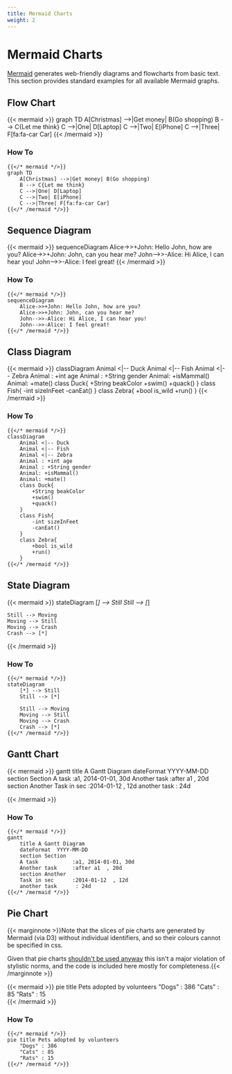 ```yaml
---
title: Mermaid Charts
weight: 2
---
```



# Mermaid Charts

[Mermaid](https://mermaidjs.github.io/) generates web-friendly diagrams and flowcharts from basic text. This section provides standard examples for all available Mermaid graphs.


## Flow Chart

{{< mermaid >}}
graph TD
    A[Christmas] -->|Get money| B(Go shopping)
    B --> C{Let me think}
    C -->|One| D[Laptop]
    C -->|Two| E[iPhone]
    C -->|Three| F[fa:fa-car Car]
{{< /mermaid >}}


### How To

```tpl
{{</* mermaid */>}}
graph TD
    A[Christmas] -->|Get money| B(Go shopping)
    B --> C{Let me think}
    C -->|One| D[Laptop]
    C -->|Two| E[iPhone]
    C -->|Three| F[fa:fa-car Car]
{{</* /mermaid */>}}
```


## Sequence Diagram

{{< mermaid >}}
sequenceDiagram
    Alice->>+John: Hello John, how are you?
    Alice->>+John: John, can you hear me?
    John-->>-Alice: Hi Alice, I can hear you!
    John-->>-Alice: I feel great!
{{< /mermaid >}}


### How To

```tpl
{{</* mermaid */>}}
sequenceDiagram
    Alice->>+John: Hello John, how are you?
    Alice->>+John: John, can you hear me?
    John-->>-Alice: Hi Alice, I can hear you!
    John-->>-Alice: I feel great!
{{</* /mermaid */>}}
```

## Class Diagram

{{< mermaid >}}
classDiagram
    Animal <|-- Duck
    Animal <|-- Fish
    Animal <|-- Zebra
    Animal : +int age
    Animal : +String gender
    Animal: +isMammal()
    Animal: +mate()
    class Duck{
        +String beakColor
        +swim()
        +quack()
    }
    class Fish{
        -int sizeInFeet
        -canEat()
    }
    class Zebra{
        +bool is_wild
        +run()
    }
{{< /mermaid >}}


### How To

```tpl
{{</* mermaid */>}}
classDiagram
    Animal <|-- Duck
    Animal <|-- Fish
    Animal <|-- Zebra
    Animal : +int age
    Animal : +String gender
    Animal: +isMammal()
    Animal: +mate()
    class Duck{
        +String beakColor
        +swim()
        +quack()
    }
    class Fish{
        -int sizeInFeet
        -canEat()
    }
    class Zebra{
        +bool is_wild
        +run()
    }
{{</* /mermaid */>}}
```


## State Diagram

{{< mermaid >}}
stateDiagram
    [*] --> Still
    Still --> [*]

    Still --> Moving
    Moving --> Still
    Moving --> Crash
    Crash --> [*]
                    
{{< /mermaid >}}


### How To

```tpl
{{</* mermaid */>}}
stateDiagram
    [*] --> Still
    Still --> [*]

    Still --> Moving
    Moving --> Still
    Moving --> Crash
    Crash --> [*]
{{</* /mermaid */>}}
```

## Gantt Chart

{{< mermaid >}}
gantt
    title A Gantt Diagram
    dateFormat  YYYY-MM-DD
    section Section
    A task           :a1, 2014-01-01, 30d
    Another task     :after a1  , 20d
    section Another
    Task in sec      :2014-01-12  , 12d
    another task      : 24d
                    
{{< /mermaid >}}


### How To

```tpl
{{</* mermaid */>}}
gantt
    title A Gantt Diagram
    dateFormat  YYYY-MM-DD
    section Section
    A task           :a1, 2014-01-01, 30d
    Another task     :after a1  , 20d
    section Another
    Task in sec      :2014-01-12  , 12d
    another task      : 24d
{{</* /mermaid */>}}
```

## Pie Chart

{{< marginnote >}}Note that the slices of pie charts are generated by Mermaid (via D3) without individual identifiers, and so their colours cannot be specified in css. 

Given that pie charts [shouldn't be used anyway](https://scc.ms.unimelb.edu.au/resources-list/data-visualisation-and-exploration/no_pie-charts) this isn't a major violation of stylistic norms, and the code is included here mostly for completeness.{{< /marginnote >}}

{{< mermaid >}}
pie title Pets adopted by volunteers
    "Dogs" : 386
    "Cats" : 85
    "Rats" : 15   
{{< /mermaid >}}

### How To

```tpl
{{</* mermaid */>}}
pie title Pets adopted by volunteers
    "Dogs" : 386
    "Cats" : 85
    "Rats" : 15
{{</* /mermaid */>}}
```
